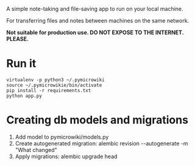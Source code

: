 A simple note-taking and file-saving app to run on your local machine.

For transferring files and notes between machines on the same network.

**Not suitable for production use. DO NOT EXPOSE TO THE INTERNET. PLEASE.**

# Run it

```
virtualenv -p python3 ~/.pymicrowiki
source ~/.pymicrowikie/bin/activate
pip install -r requirements.txt
python app.py
```

# Creating db models and migrations

1. Add model to pymicrowiki/models.py
2. Create autogenerated migration: alembic revision --autogenerate -m "What changed"
3. Apply migrations: alembic upgrade head
